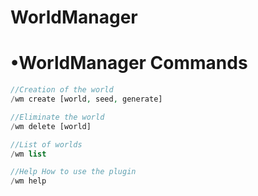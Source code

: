 # WorldManager

# •WorldManager Commands
```PHP
//Creation of the world
/wm create [world, seed, generate]

//Eliminate the world
/wm delete [world]

//List of worlds
/wm list

//Help How to use the plugin
/wm help
```
